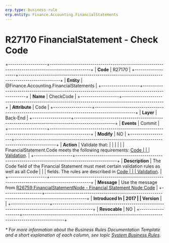```yaml
---
erp.type: business-rule
erp.entity: Finance.Accounting.FinancialStatements
---
```


# R27170 FinancialStatement - Check Code
+-------------------+--------------------------------------------------------------------------------------------------+
| **Code**          | R27170                                                                                           |
+-------------------+--------------------------------------------------------------------------------------------------+
| **Entity**        | @Finance.Accounting.FinancialStatements                                                          |
+-------------------+--------------------------------------------------------------------------------------------------+
| **Name**          | CheckCode                                                                                        |
+-------------------+--------------------------------------------------------------------------------------------------+
| **Attribute**     | Code                                                                                             |
+-------------------+--------------------------------------------------------------------------------------------------+
| **Layer**         | Back-End                                                                                         |
+-------------------+--------------------------------------------------------------------------------------------------+
| **Events**        | Commit                                                                                           |
+-------------------+--------------------------------------------------------------------------------------------------+
| **Modify**        | NO                                                                                               |
+-------------------+--------------------------------------------------------------------------------------------------+
| **Action**        | Validate that:                                                                                   |
|                   |                                                                                                  |
|                   | FinancialStatement.Code meets the following requirements: [Code                                  |
|                   | Validation](https://confluence.erp.net/display/techdoc/Code+Validation).                         |
+-------------------+--------------------------------------------------------------------------------------------------+
| **Description**   | The Code field of the Financial Statement must meet certain validation rules as well as all Code |
|                   | fields. The rules are described in [Code                                                         |
|                   | Validation](../reference/code-validation.md).                                                    |
+-------------------+--------------------------------------------------------------------------------------------------+
| **Message**       | Use the message from [R26759 FinancialStatementNode - Financial Statement Node Code](R26759.md)  |
+-------------------+--------------------------------------------------------------------------------------------------+
| **Introduced In   | 2017                                                                                             |
| Version**         |                                                                                                  |
+-------------------+--------------------------------------------------------------------------------------------------+
| **Revocable**     | NO                                                                                               |
+-------------------+--------------------------------------------------------------------------------------------------+

*\* For more information about the Business Rules Documentation Template and a short explanation of each column, see
topic [System Business Rules](../templates/template-description-system-business-rules.md).*
